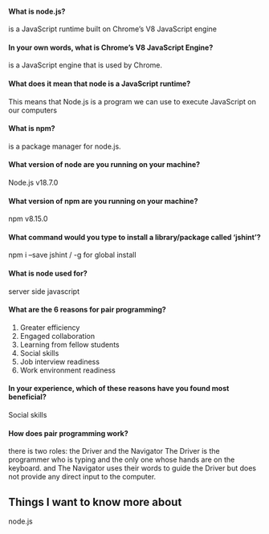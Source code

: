#### What is node.js?
is  a JavaScript runtime built on Chrome’s V8 JavaScript engine

#### In your own words, what is Chrome’s V8 JavaScript Engine?
is a JavaScript engine that is used by Chrome.

#### What does it mean that node is a JavaScript runtime?
This means that Node.js is a program we can use to execute JavaScript on our computers

#### What is npm?
is a package manager for node.js.

#### What version of node are you running on your machine?
Node.js v18.7.0	

#### What version of npm are you running on your machine?
npm v8.15.0

#### What command would you type to install a library/package called ‘jshint’?
npm i –save jshint / -g for global install

#### What is node used for?
server side javascript

#### What are the 6 reasons for pair programming?
1. Greater efficiency
2. Engaged collaboration
3. Learning from fellow students
4. Social skills
5. Job interview readiness
6. Work environment readiness

#### In your experience, which of these reasons have you found most beneficial?
Social skills

#### How does pair programming work?
there is two roles: 
the Driver and the Navigator
The Driver is the programmer who is typing and the only one whose hands are on the keyboard. 
and The Navigator uses their words to guide the Driver but does not provide any direct input to the computer.

## Things I want to know more about
node.js
